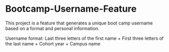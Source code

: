# Bootcamp-Username-Feature
This project is a feature that generates a unique boot camp username based on a format and personal information.

Username format:
Last three letters of the first name + First three letters of the last name + Cohort year + Campus name
